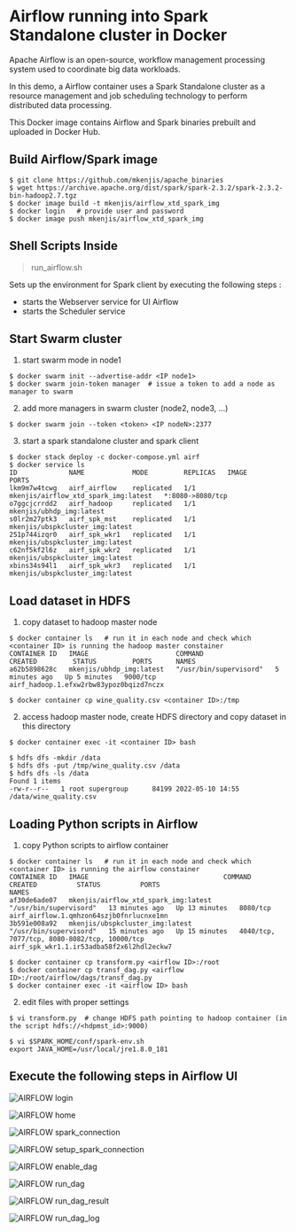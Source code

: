 # Airflow running into Spark Standalone cluster in Docker

Apache Airflow is an open-source, workflow management processing system used to coordinate big data workloads.

In this demo, a Airflow container uses a Spark Standalone cluster as a resource management and job scheduling technology to perform distributed data processing.

This Docker image contains Airflow and Spark binaries prebuilt and uploaded in Docker Hub.

## Build Airflow/Spark image
```shell
$ git clone https://github.com/mkenjis/apache_binaries
$ wget https://archive.apache.org/dist/spark/spark-2.3.2/spark-2.3.2-bin-hadoop2.7.tgz
$ docker image build -t mkenjis/airflow_xtd_spark_img
$ docker login   # provide user and password
$ docker image push mkenjis/airflow_xtd_spark_img
```

## Shell Scripts Inside 

> run_airflow.sh

Sets up the environment for Spark client by executing the following steps :
- starts the Webserver service for UI Airflow 
- starts the Scheduler service


## Start Swarm cluster

1. start swarm mode in node1
```shell
$ docker swarm init --advertise-addr <IP node1>
$ docker swarm join-token manager  # issue a token to add a node as manager to swarm
```

2. add more managers in swarm cluster (node2, node3, ...)
```shell
$ docker swarm join --token <token> <IP nodeN>:2377
```

3. start a spark standalone cluster and spark client
```shell
$ docker stack deploy -c docker-compose.yml airf
$ docker service ls
ID             NAME            MODE         REPLICAS   IMAGE                                  PORTS
lkm9m7w4tcwg   airf_airflow    replicated   1/1        mkenjis/airflow_xtd_spark_img:latest   *:8080->8080/tcp
o7ggcjcrrdd2   airf_hadoop     replicated   1/1        mkenjis/ubhdp_img:latest               
s0lr2m27ptk3   airf_spk_mst    replicated   1/1        mkenjis/ubspkcluster_img:latest        
251p744izqr0   airf_spk_wkr1   replicated   1/1        mkenjis/ubspkcluster_img:latest        
c62nf5kf2l6z   airf_spk_wkr2   replicated   1/1        mkenjis/ubspkcluster_img:latest        
xbins34s94l1   airf_spk_wkr3   replicated   1/1        mkenjis/ubspkcluster_img:latest
```

## Load dataset in HDFS

1. copy dataset to hadoop master node
```shell
$ docker container ls   # run it in each node and check which <container ID> is running the hadoop master constainer
CONTAINER ID   IMAGE                      COMMAND                  CREATED         STATUS         PORTS      NAMES
a62b5898628c   mkenjis/ubhdp_img:latest   "/usr/bin/supervisord"   5 minutes ago   Up 5 minutes   9000/tcp   airf_hadoop.1.efxw2rbw83ypoz0bqizd7nczx

$ docker container cp wine_quality.csv <container ID>:/tmp
```

2. access hadoop master node, create HDFS directory and copy dataset in this directory
```shell
$ docker container exec -it <container ID> bash

$ hdfs dfs -mkdir /data 
$ hdfs dfs -put /tmp/wine_quality.csv /data
$ hdfs dfs -ls /data
Found 1 items
-rw-r--r--   1 root supergroup      84199 2022-05-10 14:55 /data/wine_quality.csv
```

## Loading Python scripts in Airflow

1. copy Python scripts to airflow container
```shell
$ docker container ls   # run it in each node and check which <container ID> is running the airflow constainer
CONTAINER ID   IMAGE                                  COMMAND                  CREATED          STATUS          PORTS                                          NAMES
af30de6ade07   mkenjis/airflow_xtd_spark_img:latest   "/usr/bin/supervisord"   13 minutes ago   Up 13 minutes   8080/tcp                                       airf_airflow.1.qmhzon64szjb0fnrlucnxe1mn
3b591e008a92   mkenjis/ubspkcluster_img:latest        "/usr/bin/supervisord"   15 minutes ago   Up 15 minutes   4040/tcp, 7077/tcp, 8080-8082/tcp, 10000/tcp   airf_spk_wkr1.1.ir53adba58f2x6l2hdl2eckw7

$ docker container cp transform.py <airflow ID>:/root
$ docker container cp transf_dag.py <airflow ID>:/root/airflow/dags/transf_dag.py
$ docker container exec -it <airflow ID> bash
```

2. edit files with proper settings 
```shell
$ vi transform.py  # change HDFS path pointing to hadoop container (in the script hdfs://<hdpmst_id>:9000)

$ vi $SPARK_HOME/conf/spark-env.sh
export JAVA_HOME=/usr/local/jre1.8.0_181
```

## Execute the following steps in Airflow UI

![AIRFLOW login](docs/airflow_login.png)

![AIRFLOW home](docs/airflow_home.png)

![AIRFLOW spark_connection](docs/airflow_spark_connection.png)

![AIRFLOW setup_spark_connection](docs/airflow_setup_spark_connection.png)

![AIRFLOW enable_dag](docs/airflow_enable_dag.png)

![AIRFLOW run_dag](docs/airflow_run_dag.png)

![AIRFLOW run_dag_result](docs/airflow_run_dag_result.png)

![AIRFLOW run_dag_log](docs/airflow_run_dag_log.png)
